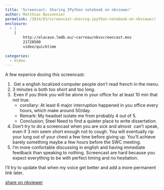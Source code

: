 ```yaml
---
title: 'Screencast: Sharing IPython notebook on nbviewer'
author: Matthias Bussonnier
permalink: /2014/03/screencast-sharing-ipython-notebook-on-nbviewer/
enclosure:
  - |
    |
        http://elacave.lmdb.eu/~carreau/nbvscreencast.mov
        21728500
        video/quicktime
        
categories:
  - Video
---
```

A few experice dooing this screencast:

1.   Get a english localized computer people don&#8217;t read french in the menu.
2.  3 minutes is both too short and too long.
3.   Even if you think you will be alone in your office for at least 10 min that not true. 
    *   corollary: At least 6 major interruption happened in you office every hours, which make around 50/day.
    *   Remark: My headset isolate me from probably 4 out of 5.
    *   Conclusion; Steel Need to find a quieter place to write dissertation.
4.  Don&#8217;t try to do a screencast when you are sick and almost  can&#8217;t speak, even if 3 min seem short enough not to cough. You will eventually rip your lung out of your chest a few time before giving up. You&#8217;ll achieve barely something maybe a few hours before the SWC meeting.
5.  I&#8217;m more confortable discussing in english and having immediate feedback than speaking to nothing. Screencast are hard because you expect everything to be with perfect timing and no hesitation.

I&#8217;ll try to update that when my voice get better and add a more permanent link later.

[share on nbviewer][1]

 [1]: http://elacave.lmdb.eu/~carreau/nbvscreencast.mov
